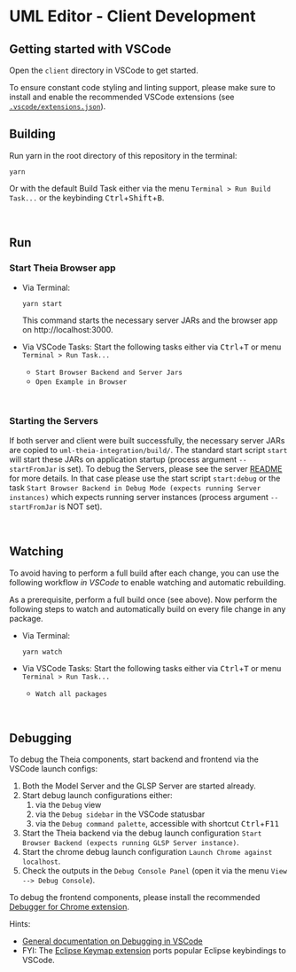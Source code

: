 # UML Editor - Client Development

## Getting started with VSCode

Open the `client` directory in VSCode to get started.

To ensure constant code styling and linting support, please make sure to install and enable the recommended VSCode extensions (see [`.vscode/extensions.json`](.vscode/extensions.json)).

## Building

Run yarn in the root directory of this repository in the terminal:

```
yarn
```
Or with the default Build Task either via the menu `Terminal > Run Build Task...` or the keybinding <kbd>Ctrl</kbd>+<kbd>Shift</kbd>+<kbd>B</kbd>.

<br/>

## Run

### Start Theia Browser app

- Via Terminal:
    ```
    yarn start
    ```
    This command starts the necessary server JARs and the browser app on http://localhost:3000.

- Via VSCode Tasks:
    Start the following tasks either via <kbd>Ctrl</kbd>+<kbd>T</kbd> or menu `Terminal > Run Task...`
    - `Start Browser Backend and Server Jars`
    - `Open Example in Browser`

<br/>

### Starting the Servers

If both server and client were built successfully, the necessary server JARs are copied to `uml-theia-integration/build/`.
The standard start script `start` will start these JARs on application startup (process argument `--startFromJar` is set).
To debug the Servers, please see the server [README](../server/README.md) for more details.
In that case please use the start script `start:debug` or the task `Start Browser Backend in Debug Mode (expects running Server instances)` which expects running server instances (process argument `--startFromJar` is NOT set).

<br/>

## Watching

To avoid having to perform a full build after each change, you can use the following workflow *in VSCode* to enable watching and automatic rebuilding.

As a prerequisite, perform a full build once (see above). Now perform the following steps to watch and automatically build on every file change in any package.

- Via Terminal:
    ```
    yarn watch
    ```

- Via VSCode Tasks:
    Start the following tasks either via <kbd>Ctrl</kbd>+<kbd>T</kbd> or menu `Terminal > Run Task...`
    - `Watch all packages`

<br/>

## Debugging

To debug the Theia components, start backend and frontend via the VSCode launch configs:

1. Both the Model Server and the GLSP Server are started already.
2. Start debug launch configurations either:
   1. via the `Debug` view
   2. via the `Debug sidebar` in the VSCode statusbar
   3. via the `Debug command palette`, accessible with shortcut <kbd>Ctrl</kbd>+<kbd>F11</kbd>
3. Start the Theia backend via the debug launch configuration `Start Browser Backend (expects running GLSP Server instance)`.
4. Start the chrome debug launch configuration `Launch Chrome against localhost`.
5. Check the outputs in the `Debug Console Panel` (open it via the menu `View --> Debug Console`).

To debug the frontend components, please install the recommended [Debugger for Chrome extension](https://marketplace.visualstudio.com/items?itemName=msjsdiag.debugger-for-chrome).

Hints:
- [General documentation on Debugging in VSCode](https://code.visualstudio.com/docs/editor/debugging)
- FYI: The [Eclipse Keymap extension](https://marketplace.visualstudio.com/items?itemName=alphabotsec.vscode-eclipse-keybindings) ports popular Eclipse keybindings to VSCode.

